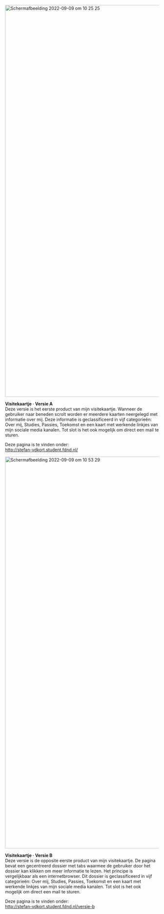 <img width="1280" alt="Schermafbeelding 2022-09-09 om 10 25 25" src="https://user-images.githubusercontent.com/89298385/189306419-e4303145-92a1-44ae-b5c9-401455d181be.png">

**Visitekaartje · Versie A**<br>
Deze versie is het eerste product van mijn visitekaartje. Wanneer de gebruiker naar beneden scrolt worden er meerdere kaarten neergelegd met informatie over mij. Deze informatie is geclassificeerd in vijf categorieën: Over mij, Studies, Passies, Toekomst en een kaart met werkende linkjes van mijn sociale media kanalen. Tot slot is het ook mogelijk om direct een mail te sturen.

Deze pagina is te vinden onder:<br>
http://stefan-vdkort.student.fdnd.nl/


<img width="1280" alt="Schermafbeelding 2022-09-09 om 10 53 29" src="https://user-images.githubusercontent.com/89298385/189311952-7e09f09b-0fa0-4244-8fa8-d248d2cd65e8.png">

**Visitekaartje · Versie B**<br>
Deze versie is de opposite eerste product van mijn visitekaartje. De pagina bevat een gecentreerd dossier met tabs waarmee de gebruiker door het dossier kan klikken om meer informatie te lezen. Het principe is vergelijkbaar als een internetbrowser. Dit dossier is geclassificeerd in vijf categorieën: Over mij, Studies, Passies, Toekomst en een kaart met werkende linkjes van mijn sociale media kanalen. Tot slot is het ook mogelijk om direct een mail te sturen.

Deze pagina is te vinden onder:<br>
http://stefan-vdkort.student.fdnd.nl/versie-b
